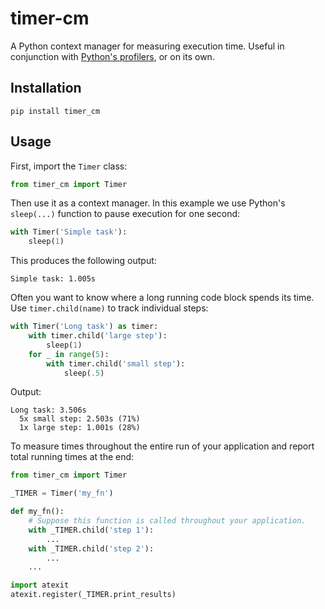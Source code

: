 # timer-cm
A Python context manager for measuring execution time. Useful in conjunction with [Python's profilers](https://docs.python.org/3.5/library/profile.html), or on its own.

## Installation

```
pip install timer_cm
```

## Usage
First, import the `Timer` class:

```python
from timer_cm import Timer
```

Then use it as a context manager. In this example we use Python's `sleep(...)` function to pause execution for one second:

```python
with Timer('Simple task'):
    sleep(1)
```

This produces the following output:

```
Simple task: 1.005s
```

Often you want to know where a long running code block spends its time. Use `timer.child(name)` to track individual steps:

```python
with Timer('Long task') as timer:
    with timer.child('large step'):
        sleep(1)
    for _ in range(5):
        with timer.child('small step'):
            sleep(.5)
```

Output:

```
Long task: 3.506s
  5x small step: 2.503s (71%)
  1x large step: 1.001s (28%)
```

To measure times throughout the entire run of your application and report total running times at the end:

```python
from timer_cm import Timer

_TIMER = Timer('my_fn')

def my_fn():
	# Suppose this function is called throughout your application.
	with _TIMER.child('step 1'):
		...
	with _TIMER.child('step 2'):
		...
	...

import atexit
atexit.register(_TIMER.print_results)

```